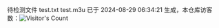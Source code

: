 待检测文件 test.txt test.m3u 已于 2024-08-29 06:34:21 生成，本仓库访客数：![Visitor's Count](https://profile-counter.glitch.me/pxiptv_TV/count.svg)
